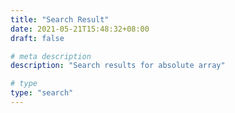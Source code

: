 ```yaml
---
title: "Search Result"
date: 2021-05-21T15:48:32+08:00
draft: false

# meta description
description: "Search results for absolute array"

# type
type: "search"
---
```

